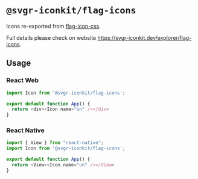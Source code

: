 # `@svgr-iconkit/flag-icons`

Icons re-exported from [flag-icon-css](https://flagicons.lipis.dev/).

Full details please check on website https://svgr-iconkit.dev/explorer/flag-icons.

## Usage

### React Web

```javascript
import Icon from '@svgr-iconkit/flag-icons';

export default function App() {
  return <div><Icon name="un" /></div>
}

```

### React Native

```javascript
import { View } from "react-native";
import Icon from '@svgr-iconkit/flag-icons';

export default function App() {
  return <View><Icon name="un" /></View>
}

```
